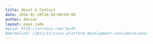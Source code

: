 ```yaml
---
title: About & Contact
date: 2016-02-28T16:58:00+09:00
author: Adrien
layout: page.jade
#guid: http://arccoza.com/?p=35
#permalink: /2011/11/cross-platform-development-considerations/
---
```

